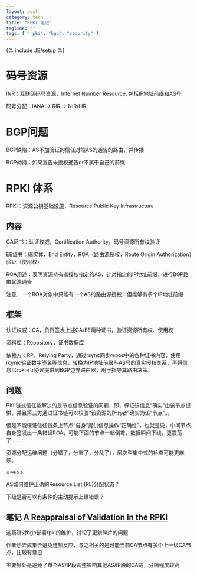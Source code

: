 ```yaml
---
layout: post
category: tech
title: "RPKI 笔记"
tagline: ""
tags: [ "rpki", "bgp", "security" ] 
---
```

{% include JB/setup %}

# 码号资源

INR：互联网码号资源，Internet Number Resource, 包括IP地址前缀和AS号

码号分配：IANA -> RIR -> NIR/LIR

# BGP问题

BGP缺陷：AS不加验证的信任对端AS的通告的路由，并传播

BGP劫持：如果宣告未授权通告or不属于自己的前缀

# RPKI 体系

RPKI：资源公钥基础设施，Resource Public Key Infrastructure

## 内容

CA证书：认证权威，Certification Authority，码号资源所有权验证

EE证书：端实体，End Entity，ROA（路由源授权，Route Origin Authorization）验证（使用权）

ROA用途：表明资源持有者授权指定的AS，针对指定的IP地址前缀，进行BGP路由起源通告

注意：一个ROA对象中只能有一个AS的路由源授权，但能够有多个IP地址前缀

## 框架

认证权威：CA，负责签发上述CA/EE两种证书，验证资源所有权、使用权

资料库：Repository，证书数据库

依赖方：RP，Relying Party，通过rsync同步repos中的各种证书内容，使用rcynic验证数字签名等信息，转换为IP地址前缀与AS号的真实授权关系，再将信息以rpki-rtr协议提供到BGP边界路由器，用于指导其路由决策。

## 问题

PKI 链式信任能解决的是节点信息验证的问题，即，保证该信息“确实”由该节点提供，并且第三方通过证书链可以校验“该资源的所有者”确实为该“节点”。。

但是不能保证信任链条上节点“自身”提供信息操作“正确性”，也就是说，中间节点自身签发出一条错误ROA，可能下面的节点一起倒霉，数据瞬间下线，更震荡了……

资源分配运维问题（分错了，分重了，分乱了），层次型集中式的检查可能更麻烦。

===>>>

AS如何维护正确的Resource List (RL)分配状态？

下级是否可以有条件的主动提示上级错误？

## 笔记 [A Reappraisal of Validation in the RPKI](http://www.potaroo.net/ispcol/2014-04/rpkiv.html)

这篇针对bgp部署rpki的维护，讨论了更新碎片的问题

作者想弄成集合避免连锁反应，与之相关的是可能当前CA节点有多个上一级CA节点，比较有意思

主要好处是避免了单个AS/IP段调整影响其他AS/IP段的CA链，分隔程度较高


